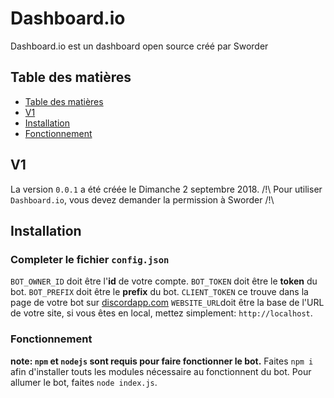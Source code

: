 
# Dashboard.io

Dashboard.io est un dashboard open source créé par Sworder

## Table des matières

* [Table des matières](#table-des-matières)
* [V1](#v1)
* [Installation](#installation)
* [Fonctionnement](#fonctionnement)

## V1 

La version `0.0.1` a été créée le Dimanche 2 septembre 2018.
/!\ Pour utiliser `Dashboard.io`, vous devez demander la permission à Sworder /!\

## Installation

### Completer le fichier `config.json`
`BOT_OWNER_ID` doit être l'**id** de votre compte.
`BOT_TOKEN` doit être le **token** du bot.
`BOT_PREFIX` doit être le **prefix** du bot.
`CLIENT_TOKEN` ce trouve dans la page de votre bot sur [discordapp.com](https://discordapp.com/developers/applications/)
`WEBSITE_URL`doit être la base de l'URL de votre site, si vous êtes en local, mettez simplement: `http://localhost`.

### Fonctionnement

**note: `npm` et `nodejs` sont requis pour faire fonctionner le bot.**
Faites `npm i` afin d'installer touts les modules nécessaire au fonctionnent du bot.
Pour allumer le bot, faites `node index.js`.
